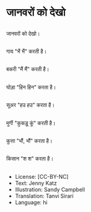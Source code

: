 # जानवरों को देखो

##
जानवरों को देखो।

##
गाय "भैं भैं" करती है।

##
बकरी "मैं मैं" करती है।

##
घोड़ा "हिन हिन" करता है।

##
सूअर "हउ हउ" करता है।

##
मुर्गी "कुकड़ू कूं" करती है।

##
कुत्ता "भौं, भौं" करता है।

##
किसान "श श" करता है।

##
* License: [CC-BY-NC]
* Text: Jenny Katz
* Illustration: Sandy Campbell
* Translation: Tanvi Sirari
* Language: hi

